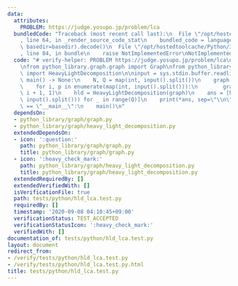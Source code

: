 ```yaml
---
data:
  attributes:
    PROBLEM: https://judge.yosupo.jp/problem/lca
  bundledCode: "Traceback (most recent call last):\n  File \"/opt/hostedtoolcache/Python/3.8.5/x64/lib/python3.8/site-packages/onlinejudge_verify/documentation/build.py\"\
    , line 64, in _render_source_code_stat\n    bundled_code = language.bundle(stat.path,\
    \ basedir=basedir).decode()\n  File \"/opt/hostedtoolcache/Python/3.8.5/x64/lib/python3.8/site-packages/onlinejudge_verify/languages/python.py\"\
    , line 84, in bundle\n    raise NotImplementedError\nNotImplementedError\n"
  code: "# verify-helper: PROBLEM https://judge.yosupo.jp/problem/lca\nimport sys\n\
    \nfrom python_library.graph.graph import Graph\nfrom python_library.graph.heavy_light_decomposition\
    \ import HeavyLightDecomposition\n\ninput = sys.stdin.buffer.readline\n\n\ndef\
    \ main() -> None:\n    N, Q = map(int, input().split())\n    graph = Graph(N)\n\
    \    for i, p in enumerate(map(int, input().split())):\n        graph.add_edge(p,\
    \ i + 1, 1)\n    hld = HeavyLightDecomposition(graph)\n    ans = [hld.lca(*map(int,\
    \ input().split())) for _ in range(Q)]\n    print(*ans, sep=\"\\n\")\n\n\nif __name__\
    \ == \"__main__\":\n    main()\n"
  dependsOn:
  - python_library/graph/graph.py
  - python_library/graph/heavy_light_decomposition.py
  extendedDependsOn:
  - icon: ':question:'
    path: python_library/graph/graph.py
    title: python_library/graph/graph.py
  - icon: ':heavy_check_mark:'
    path: python_library/graph/heavy_light_decomposition.py
    title: python_library/graph/heavy_light_decomposition.py
  extendedRequiredBy: []
  extendedVerifiedWith: []
  isVerificationFile: true
  path: tests/python/hld_lca.test.py
  requiredBy: []
  timestamp: '2020-09-08 04:10:45+09:00'
  verificationStatus: TEST_ACCEPTED
  verificationStatusIcon: ':heavy_check_mark:'
  verifiedWith: []
documentation_of: tests/python/hld_lca.test.py
layout: document
redirect_from:
- /verify/tests/python/hld_lca.test.py
- /verify/tests/python/hld_lca.test.py.html
title: tests/python/hld_lca.test.py
---
```

